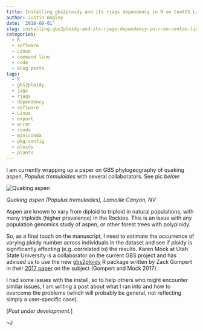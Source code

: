 ```yaml
---
title: Installing gbs2ploidy and its rjags dependency in R on CentOS Linux
author: Justin Bagley
date: '2018-08-01'
slug: installing-gbs2ploidy-and-its-rjags-dependency-in-r-on-centos-linux
categories:
  - R
  - software
  - Linux
  - command line
  - code
  - blog posts
tags:
  - R
  - gbs2ploidy
  - jags
  - rjags
  - dependency
  - software
  - Linux
  - export
  - error
  - conda
  - miniconda
  - pkg-config
  - ploidy
  - plants
---
```


I am currently wrapping up a paper on GBS phylogeography of quaking aspen, _Populus tremuloides_ with several collaborators. See pic _below_:

![Quaking aspen](2013-10-06_15_04_21_autumn_Aspens_ChangingCanyonNT_Lamoille_Canyon_NV.jpg)

_Quaking aspen (Populus tremuloides), Lamoille Canyon, NV_

Aspen are known to vary from diploid to triploid in natural populations, with many triploids (higher prevalence) in the Rockies. This is an issue with any population genomics study of aspen, or other forest trees with polyploidy. 

So, as a final touch on the manuscript, I need to estimate the occurrence of varying ploidy number across individuals in the dataset and see if ploidy is significantly affecting (e.g. correlated to) the results. Karen Mock at Utah State University is a collaborator on the current GBS project and has advised us to use the new [gbs2ploidy](https://cran.r-project.org/web/packages/gbs2ploidy/index.html) R package written by Zack Gompert in their [2017 paper](https://onlinelibrary.wiley.com/doi/abs/10.1111/1755-0998.12657) on the subject (Gompert and Mock 2017). 

I had some issues with the install, so to help others who might encounter similar issues, I am writing a post about what I ran into and how to overcome the problems (which will probably be general, not reflecting simply a user-specific case).

[_Post under development._]

~J
